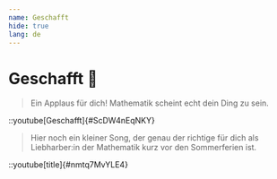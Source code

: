```yaml
---
name: Geschafft
hide: true
lang: de
---
```


# Geschafft 🥳

> Ein Applaus für dich! Mathematik scheint echt dein Ding zu sein.

::youtube[Geschafft]{#ScDW4nEqNKY}

> Hier noch ein kleiner Song, der genau der richtige für dich als Liebharber:in der Mathematik kurz vor den Sommerferien ist.

::youtube[title]{#nmtq7MvYLE4}
